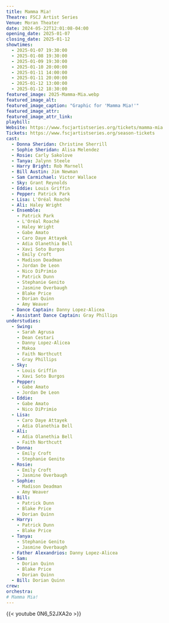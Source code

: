 ```yaml
---
title: Mamma Mia!
Theatre: FSCJ Artist Series
Venue: Moran Theater
date: 2024-05-22T12:01:08-04:00
opening_date: 2025-01-07
closing_date: 2025-01-12
showtimes:
  - 2025-01-07 19:30:00
  - 2025-01-08 19:30:00
  - 2025-01-09 19:30:00
  - 2025-01-10 20:00:00
  - 2025-01-11 14:00:00
  - 2025-01-11 20:00:00
  - 2025-01-12 13:00:00
  - 2025-01-12 18:30:00
featured_image: 2025-Mamma-Mia.webp
featured_image_alt: 
featured_image_caption: "Graphic for 'Mamma Mia!'"
featured_image_attr: 
featured_image_attr_link: 
playbill:
Website: https://www.fscjartistseries.org/tickets/mamma-mia
Tickets: https://www.fscjartistseries.org/season-tickets
cast:
  - Donna Sheridan: Christine Sherrill
  - Sophie Sheridan: Alisa Melendez
  - Rosie: Carly Sakolove
  - Tanya: Jalynn Steele
  - Harry Bright: Rob Marnell
  - Bill Austin: Jim Newman
  - Sam Carmichael: Victor Wallace
  - Sky: Grant Reynolds
  - Eddie: Louis Griffin
  - Pepper: Patrick Park
  - Lisa: L'Oréal Roaché
  - Ali: Haley Wright
  - Ensemble:
    - Patrick Park
    - L'Oréal Roaché
    - Haley Wright
    - Gabe Amato
    - Caro Daye Attayek
    - Adia Olanethia Bell
    - Xavi Soto Burgos
    - Emily Croft
    - Madison Deadman
    - Jordan De Leon
    - Nico DiPrimio
    - Patrick Dunn
    - Stephanie Genito
    - Jasmine Overbaugh
    - Blake Price
    - Dorian Quinn
    - Amy Weaver
  - Dance Captain: Danny Lopez-Alicea
  - Assistant Dance Captain: Gray Phillips
understudies:
  - Swing:
    - Sarah Agrusa
    - Dean Cestari
    - Danny Lopez-Alicea
    - Makoa
    - Faith Northcutt
    - Gray Phillips
  - Sky: 
    - Louis Griffin
    - Xavi Soto Burgos
  - Pepper: 
    - Gabe Amato
    - Jordan De Leon
  - Eddie: 
    - Gabe Amato
    - Nico DiPrimio
  - Lisa: 
    - Caro Daye Attayek
    - Adia Olanethia Bell
  - Ali: 
    - Adia Olanethia Bell
    - Faith Northcutt
  - Donna: 
    - Emily Croft
    - Stephanie Genito
  - Rosie: 
    - Emily Croft
    - Jasmine Overbaugh
  - Sophie: 
    - Madison Deadman
    - Amy Weaver
  - Bill: 
    - Patrick Dunn
    - Blake Price
    - Dorian Quinn
  - Harry: 
    - Patrick Dunn
    - Blake Price
  - Tanya: 
    - Stephanie Genito
    - Jasmine Overbaugh
  - Father Alexandrios: Danny Lopez-Alicea
  - Sam: 
    - Dorian Quinn
    - Blake Price
    - Dorian Quinn
  - Bill: Dorian Quinn
crew:
orchestra:
# Mamma Mia!
---
```


{{< youtube 0N6_52JXA2o >}}